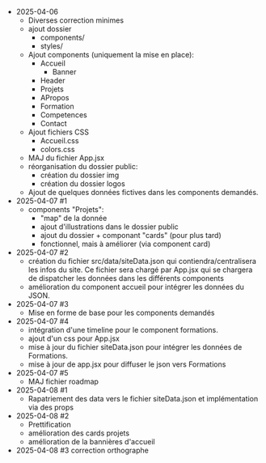 -  2025-04-06
   + Diverses correction minimes
   + ajout dossier
     + components/
     + styles/
   + Ajout components (uniquement la mise en place):
     + Accueil
       + Banner
     + Header
     + Projets
     + APropos
     + Formation
     + Competences
     + Contact
   + Ajout fichiers CSS
     + Accueil.css
     + colors.css
   + MAJ du fichier App.jsx
   + réorganisation du dossier public:
     + création du dossier img
     + création du dossier logos
   + Ajout de quelques données fictives dans les components demandés.
- 2025-04-07 #1
   + components "Projets":
     + "map" de la donnée
     + ajout d'illustrations dans le dossier public
     + ajout du dossier + componant "cards" (pour plus tard)
     + fonctionnel, mais à améliorer (via component card)
- 2025-04-07 #2
   + création du fichier src/data/siteData.json qui contiendra/centralisera les infos du site. Ce fichier sera chargé par App.jsx qui se chargera de dispatcher les données dans les différents components
   + amélioration du component accueil pour intégrer les données du JSON.
- 2025-04-07 #3
   + Mise en forme de base pour les components demandés
- 2025-04-07 #4
   + intégration d'une timeline pour le component formations.
   + ajout d'un css pour App.jsx
   + mise à jour du fichier siteData.json pour intégrer les données de Formations.
   + mise à jour de app.jsx pour diffuser le json vers Formations
- 2025-04-07 #5
   + MAJ fichier roadmap
- 2025-04-08 #1
   + Rapatriement des data vers le fichier siteData.json et implémentation via des props
- 2025-04-08 #2
	+ Prettification
	+ amélioration des cards projets
	+ amélioration de la bannières d'accueil
- 2025-04-08 #3 correction orthographe
